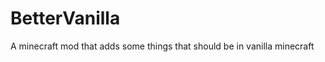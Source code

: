 BetterVanilla
=============

A minecraft mod that adds some things that should be in vanilla minecraft
